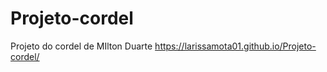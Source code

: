 # Projeto-cordel
Projeto do cordel de MIlton Duarte
 https://larissamota01.github.io/Projeto-cordel/
